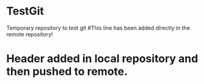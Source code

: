 # TestGit
Temporary repository to test git
#This line has been added directly in the remote repository!

# Header added in local repository and then pushed to remote.